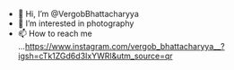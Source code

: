 - 👋 Hi, I’m @VergobBhattacharyya
- 👀 I’m interested in photography
- 📫 How to reach me ...https://www.instagram.com/vergob_bhattacharyya__?igsh=cTk1ZGd6d3IxYWRl&utm_source=qr
  

<!---
VergobBhattacharyya/VergobBhattacharyya is a ✨ special ✨ repository because its `README.md` (this file) appears on your GitHub profile.
You can click the Preview link to take a look at your changes.
--->
